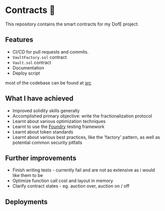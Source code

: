 # Contracts 🧪

This repository contains the smart contracts for my DofE project.

## Features 
- CI/CD for pull requests and commits.
- `VaultFactory.sol` contract
- `Vault.sol` contract
- Documentation
- Deploy script

most of the codebase can be found at [src](/src)

## What I have achieved 

- Improved solidity skills generally 
- Accomplished primary objective: write the fractionalization protocol
- Learnt about various optimization techniques
- Learnt to use the [Foundry](https://getfoundry.sh) testing framework
- Learnt about token standards
- Learnt about various best practices, like the 'factory' pattern, as well as potential common security pitfalls 

## Further improvements

- Finish writing tests - currently fail and are not as extensive as i would like them to be
- Optimize function call cost and layout in memory
- Clarify contract states - eg. auction over, auction on / off

## Deployments

